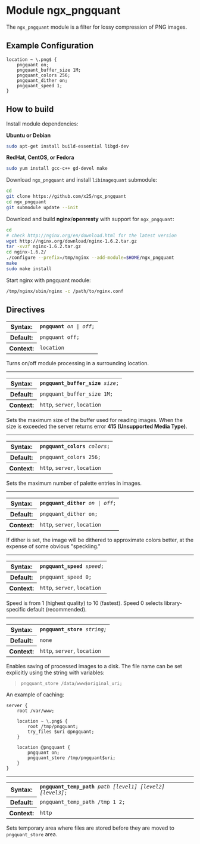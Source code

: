 Module ngx_pngquant
============

The ``ngx_pngquant`` module is a filter for lossy compression of PNG images.

## Example Configuration

```nginx
location ~ \.png$ {
    pngquant on;
    pngquant_buffer_size 1M;
    pngquant_colors 256;
    pngquant_dither on;
    pngquant_speed 1;
}
```

## How to build

Install module dependencies:

**Ubuntu or Debian**

```sh
sudo apt-get install build-essential libgd-dev
```

**RedHat, CentOS, or Fedora**

```sh
sudo yum install gcc-c++ gd-devel make
```

Download ``ngx_pngquant`` and install ``libimagequant`` submodule:

```sh
cd
git clone https://github.com/x25/ngx_pngquant
cd ngx_pngquant
git submodule update --init
```

Download and build **nginx**/**openresty** with support for ``ngx_pngquant``:

```sh
cd
# check http://nginx.org/en/download.html for the latest version
wget http://nginx.org/download/nginx-1.6.2.tar.gz
tar -xvzf nginx-1.6.2.tar.gz
cd nginx-1.6.2/
./configure --prefix=/tmp/nginx --add-module=$HOME/ngx_pngquant
make
sudo make install
```

Start nginx with pngquant module:

```sh
/tmp/nginx/sbin/nginx -c /path/to/nginx.conf
```

## Directives

<table cellspacing="0">
<tr><th>Syntax:</th><td><code><strong>pngquant</strong> <i>on | off</i>;</code></td></tr>
<tr><th>Default:</th><td><code>pngquant off;</code></td></tr>
<tr><th>Context:</th><td><code>location</code></td></tr>
</table>

Turns on/off module processing in a surrounding location. 

---

<table cellspacing="0">
<tr><th>Syntax:</th><td><code><strong>pngquant_buffer_size</strong> <i>size</i>;</code></td></tr>
<tr><th>Default:</th><td><code>pngquant_buffer_size 1M;</code></td></tr>
<tr><th>Context:</th><td><code>http</code>, <code>server</code>, <code>location</code></td></tr>
</table>

Sets the maximum size of the buffer used for reading images. When the size is exceeded the server returns error **415 (Unsupported Media Type)**.

---

<table cellspacing="0">
<tr><th>Syntax:</th><td><code><strong>pngquant_colors</strong> <i>colors</i>;</code></td></tr>
<tr><th>Default:</th><td><code>pngquant_colors 256;</code></td></tr>
<tr><th>Context:</th><td><code>http</code>, <code>server</code>, <code>location</code></td></tr>
</table>

Sets the maximum number of palette entries in images.

---

<table cellspacing="0">
<tr><th>Syntax:</th><td><code><strong>pngquant_dither</strong> <i>on | off</i>;</code></td></tr>
<tr><th>Default:</th><td><code>pngquant_dither on;</code></td></tr>
<tr><th>Context:</th><td><code>http</code>, <code>server</code>, <code>location</code></td></tr>
</table>

If dither is set, the image will be dithered to approximate colors better, at the expense of some obvious "speckling."

---

<table cellspacing="0">
<tr><th>Syntax:</th><td><code><strong>pngquant_speed</strong> <i>speed</i>;</code></td></tr>
<tr><th>Default:</th><td><code>pngquant_speed 0;</code></td></tr>
<tr><th>Context:</th><td><code>http</code>, <code>server</code>, <code>location</code></td></tr>
</table>

Speed is from 1 (highest quality) to 10 (fastest). Speed 0 selects library-specific default (recommended).

---

<table cellspacing="0">
<tr><th>Syntax:</th><td><code><strong>pngquant_store</strong> <i>string<i>;</code></td></tr>
<tr><th>Default:</th><td><code>none</code></td></tr>
<tr><th>Context:</th><td><code>http</code>, <code>server</code>, <code>location</code></td></tr>
</table>

Enables saving of processed images to a disk. The file name can be set explicitly using the string with variables: 

> ``pngquant_store /data/www$original_uri;``

An example of caching:

```nginx
server {
    root /var/www;

    location ~ \.png$ {
        root /tmp/pngquant;
        try_files $uri @pngquant;
    }

    location @pngquant {
        pngquant on;
        pngquant_store /tmp/pngquant$uri;
    }
}
```

---

<table cellspacing="0">
<tr><th>Syntax:</th><td><code><strong>pngquant_temp_path</strong> <i>path [level1] [level2] [level3]</i>;</code></td></tr>
<tr><th>Default:</th><td><code>pngquant_temp_path /tmp 1 2;</code></td></tr>
<tr><th>Context:</th><td><code>http</code></td></tr>
</table>

Sets temporary area where files are stored before they are moved to ``pngquant_store`` area.
